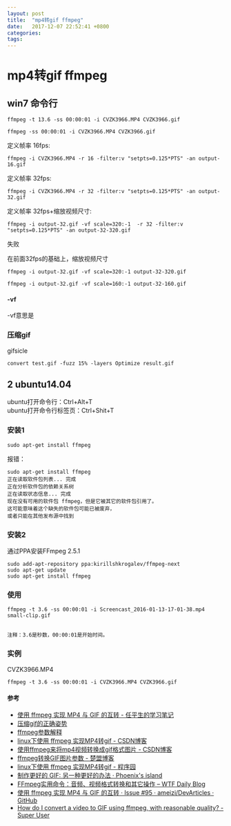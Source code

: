 ```yaml
---
layout: post
title:  "mp4转gif ffmpeg"
date:   2017-12-07 22:52:41 +0800
categories:  
tags: 
---
```


# mp4转gif ffmpeg #


## win7 命令行 ##

	ffmpeg -t 13.6 -ss 00:00:01 -i CVZK3966.MP4 CVZK3966.gif

	ffmpeg -ss 00:00:01 -i CVZK3966.MP4 CVZK3966.gif

定义帧率 16fps:

	ffmpeg -i CVZK3966.MP4 -r 16 -filter:v "setpts=0.125*PTS" -an output-16.gif

定义帧率 32fps:

	ffmpeg -i CVZK3966.MP4 -r 32 -filter:v "setpts=0.125*PTS" -an output-32.gif

定义帧率 32fps+缩放视频尺寸:

	ffmpeg -i output-32.gif -vf scale=320:-1  -r 32 -filter:v "setpts=0.125*PTS" -an output-32-320.gif


失败

在前面32fps的基础上，缩放视频尺寸

	ffmpeg -i output-32.gif -vf scale=320:-1 output-32-320.gif

	ffmpeg -i output-32.gif -vf scale=160:-1 output-32-160.gif


#### -vf ####

-vf意思是


### 压缩gif ###

gifsicle


	convert test.gif -fuzz 15% -layers Optimize result.gif


## 2 ubuntu14.04 ##
ubuntu打开命令行：Ctrl+Alt+T  
ubuntu打开命令行标签页：Ctrl+Shit+T 
### 安装1 ### 

	sudo apt-get install ffmpeg

报错：

	sudo apt-get install ffmpeg
	正在读取软件包列表... 完成
	正在分析软件包的依赖关系树       
	正在读取状态信息... 完成       
	现在没有可用的软件包 ffmpeg，但是它被其它的软件包引用了。
	这可能意味着这个缺失的软件包可能已被废弃，
	或者只能在其他发布源中找到


### 安装2

通过PPA安装FFmpeg 2.5.1 

	sudo add-apt-repository ppa:kirillshkrogalev/ffmpeg-next
	sudo apt-get update
	sudo apt-get install ffmpeg



### 使用 ###

	ffmpeg -t 3.6 -ss 00:00:01 -i Screencast_2016-01-13-17-01-38.mp4  small-clip.gif


	注释：3.6是秒数，00:00:01是开始时间。 

### 实例 ###
CVZK3966.MP4

	ffmpeg -t 3.6 -ss 00:00:01 -i CVZK3966.MP4 CVZK3966.gif



#### 参考 ####

* [使用 ffmpeg 实现 MP4 与 GIF 的互转 - 任平生的学习笔记](http://note.rpsh.net/posts/2015/04/21/mac-osx-ffmpeg-mp4-gif-convert/)
* [压缩gif的正确姿势](https://segmentfault.com/a/1190000000436384)
* [ffmpeg参数解释](http://blog.csdn.net/hemingwang0902/article/details/4382205)
* [linux下使用 ffmpeg 实现MP4转gif - CSDN博客](http://blog.csdn.net/weizongwei5/article/details/50514105)
* [使用ffmpeg来将mp4视频转换成gif格式图片 - CSDN博客](http://blog.csdn.net/lj402159806/article/details/54837637)
* [ffmpeg转换GIF图片参数 - 楚盟博客](https://www.5yun.org/9385.html)
* [linux下使用 ffmpeg 实现MP4转gif - 程序园](http://www.voidcn.com/article/p-dtpymbgq-xn.html)
* [制作更好的 GIF: 另一种更好的办法 · Phoenix's island](https://blog.phoenixlzx.com/2014/03/25/yet-anothor-better-gif-method/)
* [FFmpeg实用命令：音频、视频格式转换和其它操作 – WTF Daily Blog](http://blog.topspeedsnail.com/archives/1699)
* [使用 ffmpeg 实现 MP4 与 GIF 的互转 · Issue #95 · ameizi/DevArticles · GitHub](https://github.com/ameizi/DevArticles/issues/95)
* [How do I convert a video to GIF using ffmpeg, with reasonable quality? - Super User](https://superuser.com/questions/556029/how-do-i-convert-a-video-to-gif-using-ffmpeg-with-reasonable-quality)